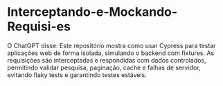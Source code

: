 # Interceptando-e-Mockando-Requisi-es
O ChatGPT disse: Este repositório mostra como usar Cypress para testar aplicações web de forma isolada, simulando o backend com fixtures. As requisições são interceptadas e respondidas com dados controlados, permitindo validar pesquisa, paginação, cache e falhas de servidor, evitando flaky tests e garantindo testes estáveis.
